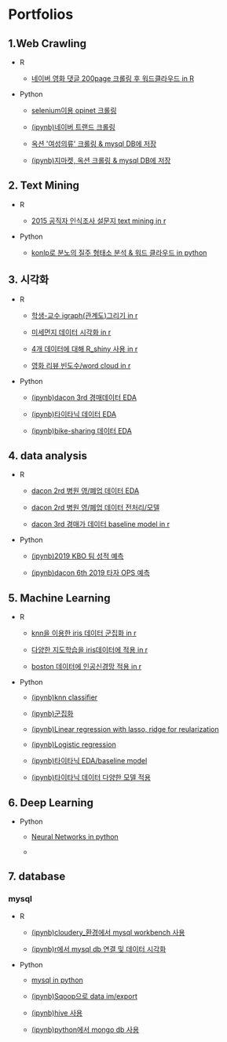 # Portfolios

## 1.Web Crawling 
 * R  
   * [네이버 영화 댓글 200page 크롤링 후 워드클라우드 in R](https://github.com/SeokHyeon-Hwang/R_data_analysis/blob/master/181018_1_wdcloud2.r)  

 * Python  
   * [selenium이용 opinet 크롤링](https://github.com/SeokHyeon-Hwang/programmerspython/blob/master/181116_python_selenium.py)  
     
   * [(ipynb)네이버 트랜드 크롤링](https://github.com/SeokHyeon-Hwang/programmerspython/blob/master/crawling/190319_naver_trend.ipynb)  
  
   * [옥션 '여성의류' 크롤링 & mysql DB에 저장](https://github.com/SeokHyeon-Hwang/programmerspython/blob/master/190104_crawling_auction_save_into_DB.py)  
  
   * [(ipynb)지마켓, 옥션 크롤링 & mysql DB에 저장](https://github.com/SeokHyeon-Hwang/programmerspython/blob/master/190104_practice_01_G_A_crawling_N_DB.ipynb)  
  
## 2. Text Mining  
 * R  
   * [2015 공직자 인식조사 설문지 text mining in r](https://github.com/SeokHyeon-Hwang/R_data_analysis/blob/master/181127_181210_konlp_public_life.R)  
  
 * Python  
   * [konlp로 분노의 질주 형태소 분석 & 워드 클라우드 in python](https://github.com/SeokHyeon-Hwang/programmerspython/blob/master/181114_konlp_3.py)  
  
## 3. 시각화    
 * R
   * [학생-교수 igraph(관계도)그리기 in r](https://github.com/SeokHyeon-Hwang/R_data_analysis/blob/master/181019.R)  
  
   * [미세먼지 데이터 시각화 in r](https://github.com/SeokHyeon-Hwang/R_data_analysis/blob/master/190114_ggplot2_02.R)  
  
   * [4개 데이터에 대해 R_shiny 사용 in r](https://github.com/SeokHyeon-Hwang/R_data_analysis/blob/master/190117%20shiny.R)  
  
   * [영화 리뷰 빈도수/word cloud in r](https://github.com/SeokHyeon-Hwang/R_data_analysis/blob/master/181030_2_exe.R)  
  
 * Python  
   * [(ipynb)dacon 3rd 경매데이터 EDA](https://github.com/SeokHyeon-Hwang/programmerspython/blob/master/181212_dacon3_EDA_practice.ipynb)  
  
   * [(ipynb)타이타닉 데이터 EDA](https://github.com/SeokHyeon-Hwang/programmerspython/blob/master/181228_titanic_seaborn.ipynb)  
   
   * [(ipynb)bike-sharing 데이터 EDA](https://github.com/SeokHyeon-Hwang/programmerspython/blob/master/181212_Bike_EDA.ipynb)
   
## 4. data analysis  
 * R  
   * [dacon 2rd 병원 영/폐업 데이터 EDA](https://github.com/SeokHyeon-Hwang/R_data_analysis/blob/master/180928_portfolio.R)
   
   * [dacon 2rd 병원 영/폐업 데이터 전처리/모델](https://github.com/SeokHyeon-Hwang/R_data_analysis/blob/master/181011.R)  
   
   * [dacon 3rd 경매가 데이터 baseline model in r](https://github.com/SeokHyeon-Hwang/R_data_analysis/blob/master/181101_dacon3.R)  
  
 * Python    
   * [(ipynb)2019 KBO 팀 성적 예측](https://github.com/SeokHyeon-Hwang/baseball_analysis/blob/master/KBO_moneyball/190330_Kor_moneyball_2019.ipynb)  
  
   * [(ipynb)dacon 6th 2019 타자 OPS 예측](https://github.com/SeokHyeon-Hwang/baseball_analysis/blob/master/dacon6/190315_dacon6_FE_N_Modeling.ipynb)
  
## 5. Machine Learning  
 * R   
   * [knn을 이용한 iris 데이터 군집화 in r](https://github.com/SeokHyeon-Hwang/R_data_analysis/blob/master/190107_knn.R)  
  
   * [다양한 지도학습을 iris데이터에 적용 in r](https://github.com/SeokHyeon-Hwang/R_data_analysis/blob/master/190102_supervised_learning.R)  
  
   * [boston 데이터에 인공신경망 적용 in r](https://github.com/SeokHyeon-Hwang/R_data_analysis/blob/master/190228_ML_in_R.Rmd)  
  
 * Python 
   * [(ipynb)knn classifier](https://github.com/SeokHyeon-Hwang/programmerspython/blob/master/181220_sklearn.ipynb)  
     
   * [(ipynb)군집화](https://github.com/SeokHyeon-Hwang/programmerspython/blob/master/190107_clustering.ipynb)
     
   * [(ipynb)Linear regression with lasso, ridge for reularization](https://github.com/SeokHyeon-Hwang/programmerspython/blob/master/181227_class01_lasso(hwang).ipynb)  
   
   * [(ipynb)Logistic regression](https://github.com/SeokHyeon-Hwang/programmerspython/blob/master/181227_class02_logistic(hwang).ipynb)  
     
   * [(ipynb)타이타닉 EDA/baseline model](https://github.com/SeokHyeon-Hwang/programmerspython/blob/master/181228_Titanic_model02(hwang).ipynb)  
     
   * [(ipynb)타이타닉 데이터 다양한 모델 적용](https://github.com/SeokHyeon-Hwang/programmerspython/blob/master/181228_Titanic_multi_03(hwang).ipynb)  
   
   
  

## 6. Deep Learning
  * Python
    * [Neural Networks in python](https://github.com/SeokHyeon-Hwang/Deep_Learning/blob/master/190312_NN_with_python_05.py)  
    
    * []()

## 7. database  
### mysql  
 * R   
  
   * [(ipynb)cloudery_환경에서 mysql workbench 사용](https://github.com/SeokHyeon-Hwang/Mysql/blob/master/181226_mysql_workbench.ipynb)
  
   * [(ipynb)r에서 mysql db 연결 및 데이터 시각화](https://github.com/SeokHyeon-Hwang/Mysql/blob/master/181226_02_R_read_data_mysql_ggplot2.ipynb)  
   
   
   
 * Python  
   * [mysql in python](https://github.com/SeokHyeon-Hwang/programmerspython/blob/master/181206_mysql2.py)
     
   * [(ipynb)Sqoop으로 data im/export](https://github.com/SeokHyeon-Hwang/hadoop/blob/master/190214_SQOOP_in_Cloudera.ipynb)  
     
   * [(ipynb)hive 사용](https://github.com/SeokHyeon-Hwang/hadoop/blob/master/190219_hive_basic_in_puttyNcloudera.ipynb)
  
   * [(ipynb)python에서 mongo db 사용](https://github.com/SeokHyeon-Hwang/programmerspython/blob/master/190326_pymongo.ipynb)
